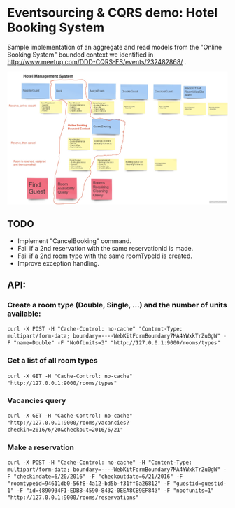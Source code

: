 # Eventsourcing & CQRS demo: Hotel Booking System

Sample implementation of an aggregate and read models from the "Online Booking System" bounded context we identified in http://www.meetup.com/DDD-CQRS-ES/events/232482868/ .


![Alt text](HotelMgmtSystem.jpg "From the initial eventstorming exercise.")

## TODO

- Implement "CancelBooking" command.
- Fail if a 2nd reservation with the same reservationId is made.
- Fail if a 2nd room type with the same roomTypeId is created.
- Improve exception handling.

## API:

### Create a room type (Double, Single, ...) and the number of units available:
```
curl -X POST -H "Cache-Control: no-cache" "Content-Type: multipart/form-data; boundary=----WebKitFormBoundary7MA4YWxkTrZu0gW" -F "name=Double" -F "NoOfUnits=3" "http://127.0.0.1:9000/rooms/types"
```

### Get a list of all room types
```
curl -X GET -H "Cache-Control: no-cache" "http://127.0.0.1:9000/rooms/types"
```

### Vacancies query
```
curl -X GET -H "Cache-Control: no-cache" "http://127.0.0.1:9000/rooms/vacancies?checkin=2016/6/20&checkout=2016/6/21"
```

### Make a reservation
```
curl -X POST -H "Cache-Control: no-cache" -H "Content-Type: multipart/form-data; boundary=----WebKitFormBoundary7MA4YWxkTrZu0gW" -F "checkindate=6/20/2016" -F "checkoutdate=6/21/2016" -F "roomtypeid=94611db0-56f8-4a12-bd5b-f31ff0a26812" -F "guestid=guestid-1" -F "id={890934F1-EDB8-4590-8432-0EEA8CB9EF84}" -F "noofunits=1" "http://127.0.0.1:9000/rooms/reservations"
```

